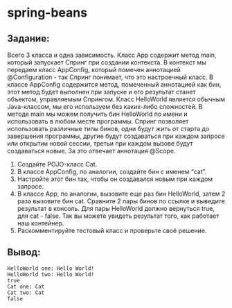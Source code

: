 # spring-beans

## Задание:

Всего 3 класса и одна зависимость.
Класс App содержит метод main, который запускает Спринг при создании контекста. В контекст мы передаем класс AppConfig,
который помечен аннотацией @Configuration - так Спринг понимает, что это настроечный класс.
В классе AppConfig содержится метод, помеченный аннотацией как бин, этот метод будет выполнен при запуске и его
результат станет объектом, управляемым Спрингом.
Класс HelloWorld является обычным Java-классом, мы его используем без каких-либо сложностей.
В методе main мы можем получить бин HelloWorld по имени и использовать в любом месте программы.
Спринг позволяет использовать различные типы бинов, одни будут жить от старта до завершения программы, другие будут
создаваться при каждом запросе или открытии новой сессии, третьи при каждом вызове будут создаваться новые. За это
отвечает аннотация @Scope.

1. Создайте POJO-класс Cat.
2. В классе AppConfig, по аналогии, создайте бин с именем “cat”.
3. Настройте этот бин так, чтобы он создавался новым при каждом запросе.
4. В классе App, по аналогии, вызовите еще раз бин HelloWorld, затем 2 раза вызовите бин cat. Сравните 2 пары бинов по
   ссылке и выведите результат в консоль. Для пары HelloWorld должно вернуться true, для cat - false. Так вы можете
   увидеть результат того, как работает наш контейнер.
5. Раскомментируйте тестовый класс и проверьте своё решение.

## Вывод:

```text
HelloWorld one: Hello World!
HelloWorld two: Hello World!
true
Cat one: Cat
Cat two: Cat
false
```